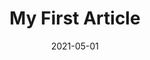 ---
title: My First Article
layout: layouts/tem2.njk
date: 2021-05-01
tags: template2
titleLogo: https://media.crowdcomms.com/media/app_images/8df53f1aa8704b099a45a2844ca3d80b.png
titleDescription: Lorem ipsum dolor sit amet consectetur adipisicing elit. Perferendis accusantium sit illo neque rem omnis quaerat, nam similique vitae delectus ad magni vel quo maxime, magnam placeat. Reprehenderit, distinctio aliquam?
widgetArrow: https://media.crowdcomms.com/media/app_images/f63a7b49cd4d4f34b367a0ad9990deac.png
widgets:
- widgetName: Feedback Survey
  widgetDescription: Let us know how we did
  widgetImage: https://media.crowdcomms.com/media/app_images/a0ba8cfd55b04ebda768f5de9c6c47ae.jpg
- widgetName: Agenda
  widgetDescription: Find out what's on, when. Sign up to sessions and build your personal session plan
  widgetImage: https://media.crowdcomms.com/media/app_images/acbc8d7cd84c4f14af5530b7634c7aa0.jpg
- widgetName: Main Stage
  widgetDescription: Streaming live from the event!
  widgetImage: https://media.crowdcomms.com/media/app_images/1c3c76374e624dba9650ac59b6c004f9.jpg
- widgetName: Networking
  widgetDescription: Who's around? Enjoy the event together
  widgetImage: https://media.crowdcomms.com/media/app_images/fd1ad25b63c44cc786acc029c43f1c91.jpg
- widgetName: Event Game
  widgetDescription: Have you got what it takes to be the best?
  widgetImage: https://media.crowdcomms.com/media/app_images/a25208de0665448b94ee1cf4995a99f3.jpg
- widgetName: Speakers
  widgetDescription: View speaker profiles
  widgetImage: https://media.crowdcomms.com/media/app_images/e77c21bf14f14fca8448d1321bee450e.jpg
---